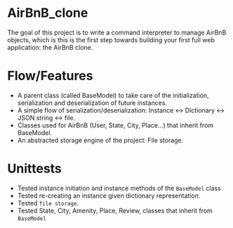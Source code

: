 # AirBnB_clone

The goal of this project is to write a command interpreter to manage AirBnB objects, which is this is the first step towards building your first full web application: the AirBnB clone.

# Flow/Features

- A parent class (called BaseModel) to take care of the initialization, serialization and deserialization of future instances.
- A simple flow of serialization/deserialization: Instance <-> Dictionary <-> JSON string <-> file.
- Classes used for AirBnB (User, State, City, Place…) that inherit from BaseModel.
- An abstracted storage engine of the project: File storage.

# Unittests

- Tested instance initiation and instance methods of the <code>BaseModel</code> class
- Tested re-creating an instance given dictionary representation.
- Tested <code>file storage</code>.
- Tested State, City, Amenity, Place, Review, classes that inherit from <code>BaseModel</code>
